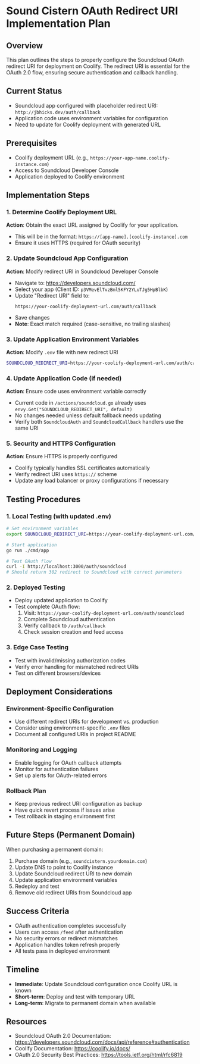 # Sound Cistern OAuth Redirect URI Implementation Plan

## Overview
This plan outlines the steps to properly configure the Soundcloud OAuth redirect URI for deployment on Coolify. The redirect URI is essential for the OAuth 2.0 flow, ensuring secure authentication and callback handling.

## Current Status
- Soundcloud app configured with placeholder redirect URI: `http://jbhicks.dev/auth/callback`
- Application code uses environment variables for configuration
- Need to update for Coolify deployment with generated URL

## Prerequisites
- Coolify deployment URL (e.g., `https://your-app-name.coolify-instance.com`)
- Access to Soundcloud Developer Console
- Application deployed to Coolify environment

## Implementation Steps

### 1. Determine Coolify Deployment URL
**Action**: Obtain the exact URL assigned by Coolify for your application.
- This will be in the format: `https://[app-name].[coolify-instance].com`
- Ensure it uses HTTPS (required for OAuth security)

### 2. Update Soundcloud App Configuration
**Action**: Modify redirect URI in Soundcloud Developer Console
- Navigate to: https://developers.soundcloud.com/
- Select your app (Client ID: `p3VMevElTvzBml5KFY2YLuTJg5HpBlbK`)
- Update "Redirect URI" field to:
  ```
  https://your-coolify-deployment-url.com/auth/callback
  ```
- Save changes
- **Note**: Exact match required (case-sensitive, no trailing slashes)

### 3. Update Application Environment Variables
**Action**: Modify `.env` file with new redirect URI
```bash
SOUNDCLOUD_REDIRECT_URI=https://your-coolify-deployment-url.com/auth/callback
```

### 4. Update Application Code (if needed)
**Action**: Ensure code uses environment variable correctly
- Current code in `/actions/soundcloud.go` already uses `envy.Get("SOUNDCLOUD_REDIRECT_URI", default)`
- No changes needed unless default fallback needs updating
- Verify both `SoundcloudAuth` and `SoundcloudCallback` handlers use the same URI

### 5. Security and HTTPS Configuration
**Action**: Ensure HTTPS is properly configured
- Coolify typically handles SSL certificates automatically
- Verify redirect URI uses `https://` scheme
- Update any load balancer or proxy configurations if necessary

## Testing Procedures

### 1. Local Testing (with updated .env)
```bash
# Set environment variables
export SOUNDCLOUD_REDIRECT_URI=https://your-coolify-deployment-url.com/auth/callback

# Start application
go run ./cmd/app

# Test OAuth flow
curl -I http://localhost:3000/auth/soundcloud
# Should return 302 redirect to Soundcloud with correct parameters
```

### 2. Deployed Testing
- Deploy updated application to Coolify
- Test complete OAuth flow:
  1. Visit: `https://your-coolify-deployment-url.com/auth/soundcloud`
  2. Complete Soundcloud authentication
  3. Verify callback to `/auth/callback`
  4. Check session creation and feed access

### 3. Edge Case Testing
- Test with invalid/missing authorization codes
- Verify error handling for mismatched redirect URIs
- Test on different browsers/devices

## Deployment Considerations

### Environment-Specific Configuration
- Use different redirect URIs for development vs. production
- Consider using environment-specific `.env` files
- Document all configured URIs in project README

### Monitoring and Logging
- Enable logging for OAuth callback attempts
- Monitor for authentication failures
- Set up alerts for OAuth-related errors

### Rollback Plan
- Keep previous redirect URI configuration as backup
- Have quick revert process if issues arise
- Test rollback in staging environment first

## Future Steps (Permanent Domain)

When purchasing a permanent domain:
1. Purchase domain (e.g., `soundcistern.yourdomain.com`)
2. Update DNS to point to Coolify instance
3. Update Soundcloud redirect URI to new domain
4. Update application environment variables
5. Redeploy and test
6. Remove old redirect URIs from Soundcloud app

## Success Criteria
- OAuth authentication completes successfully
- Users can access `/feed` after authentication
- No security errors or redirect mismatches
- Application handles token refresh properly
- All tests pass in deployed environment

## Timeline
- **Immediate**: Update Soundcloud configuration once Coolify URL is known
- **Short-term**: Deploy and test with temporary URL
- **Long-term**: Migrate to permanent domain when available

## Resources
- Soundcloud OAuth 2.0 Documentation: https://developers.soundcloud.com/docs/api/reference#authentication
- Coolify Documentation: https://coolify.io/docs/
- OAuth 2.0 Security Best Practices: https://tools.ietf.org/html/rfc6819